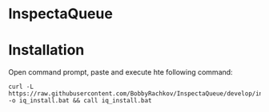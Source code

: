 # InspectaQueue

# Installation
Open command prompt, paste and execute hte following command:

```
curl -L https://raw.githubusercontent.com/BobbyRachkov/InspectaQueue/develop/install.bat -o iq_install.bat && call iq_install.bat
```
